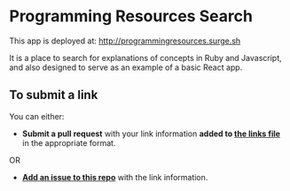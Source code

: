# Programming Resources Search

This app is deployed at: http://programmingresources.surge.sh

It is a place to search for explanations of concepts in Ruby and Javascript, and also designed to serve as an example of a basic React app.

## To submit a link

You can either:

- **Submit a pull request** with your link information **added to [the links file](src/data/links.js)** in the appropriate format.

OR

- **[Add an issue to this repo](https://github.com/neurodynamic/programming_resources_search/issues/new)** with the link information.